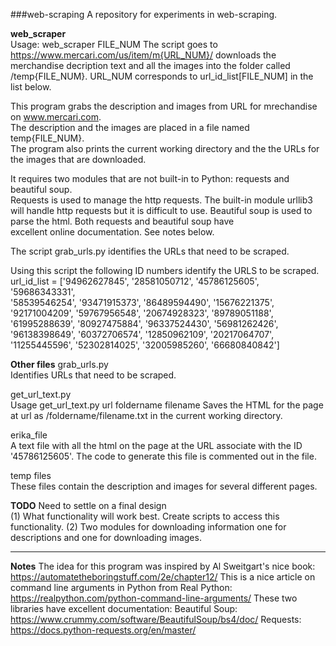 ###web-scraping
A repository for experiments in web-scraping.

**web_scraper**   
Usage:  web_scraper FILE_NUM 
The script goes to  https://www.mercari.com/us/item/m{URL_NUM}/ downloads the merchandise
decription text and all the images into the folder called /temp{FILE_NUM}.   URL_NUM corresponds
to url_id_list[FILE_NUM] in the list below.

This program grabs the description and images from URL for mrechandise on www.mercari.com.   
The description and the images are placed in a file named temp{FILE_NUM}.      
The program also prints the current working directory and the the URLs for the images that are downloaded.   


It requires two modules that are not built-in to Python: requests and beautiful soup.    
Requests is used to manage the http requests. The built-in module urllib3 will handle http requests but it is difficult to use.   Beautiful soup is used to parse the html.  Both requests and beautiful soup have    
excellent online documentation.   See notes below.    

The script grab_urls.py identifies the URLs that need to be scraped.   

Using this script the following ID numbers identify the URLS to be scraped.   
url_id_list = ['94962627845', '28581050712', '45786125605', '59686343331', \
'58539546254', '93471915373', '86489594490', '15676221375', \
'92171004209', '59767956548', '20674928323', '89789051188', \
'61995288639', '80927475884', '96337524430', '56981262426', \
'96138398649', '60372706574', '12850962109', '20217064707', \
'11255445596', '52302814025', '32005985260', '66680840842']

**Other files**
grab_urls.py     
Identifies URLs that need to be scraped.

get_url_text.py    
Usage get_url_text.py url foldername filename 
Saves the HTML for the page at url as /foldername/filename.txt in the current working directory.

erika_file    
A text file with all the html on the page at the URL associate with the ID '45786125605'.
The code to generate this file is commented out in the file.

temp files    
These files contain the description and images for several different pages.



**TODO**
Need to settle on a final design   
(1)  What functionality will work best.   Create scripts to access this functionality.
(2)  Two modules for downloading information one for descriptions and one for downloading images.

*********************************************************************************************
**Notes**
The idea for this program was inspired by Al Sweitgart's nice book: https://automatetheboringstuff.com/2e/chapter12/
This is a nice article on command line arguments in Python from Real Python:
https://realpython.com/python-command-line-arguments/
These two libraries have excellent documentation:
Beautiful Soup:  https://www.crummy.com/software/BeautifulSoup/bs4/doc/
Requests:  https://docs.python-requests.org/en/master/